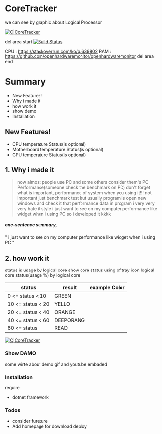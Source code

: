 # CoreTracker
we can see by graphic about Logical Processor

[![C|CoreTracker](https://cldup.com/dTxpPi9lDf.thumb.png)](https://nodesource.com/products/nsolid)

del area start
[![Build Status](https://travis-ci.org/joemccann/dillinger.svg?branch=master)](https://travis-ci.org/joemccann/dillinger)

CPU : https://stackoverrun.com/ko/q/639802
RAM : https://github.com/openhardwaremonitor/openhardwaremonitor
del area end

# Summary
  - New Features!
  - Why i made it
  - how work it
  - show demo
  - Installation

## New Features!

  - CPU temperature Status(is optional)
  - Motherboard temperature Status(is optional)
  - GPU temperature Status(is optional)

## 1. Why i made it

> now almost people use PC and some others consider them's PC Performance(someone check the benchmark on PC)
> don't forget what is important, performance of system when you using it!!!
> not important just benchmark test
> but usually program is open new windows and check it that performance data in program
> i very very very hate it style
> i just want to see on my computer performance like widget when i using PC
> so i developed it kkkk

##### one-sentence summary,
" i just want to see on my computer performance like widget when i using PC "

## 2. how work it
status is usage by logical core
show core status using of tray icon
logical core status(usage %) by logical core


| status | result | example Color |
| ------ | ------ | ------ |
| 0 <= status < 10 | GREEN | | 
| 10 <= status < 20 | YELLO | |
| 20 <= status < 40 | ORANGE | |
| 40 <= status < 60 | DEEPORANG | |
| 60 <= status | READ  | |

[![C|CoreTracker](https://cldup.com/dTxpPi9lDf.thumb.png)](https://nodesource.com/products/nsolid)

### Show DAMO

some wirte about demo
gif and youtube embaded

### Installation

require
 - dotnet framework

### Todos

 - consider fureture
 - Add homepage for download deploy
